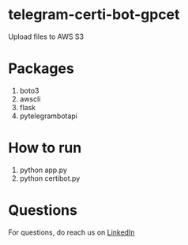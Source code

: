 # telegram-certi-bot-gpcet
Upload files to AWS S3

# Packages
1. boto3
2. awscli
3. flask
4. pytelegrambotapi

# How to run
1. python app.py
2. python certibot.py

# Questions
For questions, do reach us on <a href="https://linkedin.com/in/MadhuPIoT">LinkedIn</a>
